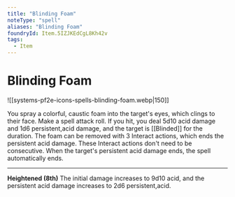 ```yaml
---
title: "Blinding Foam"
noteType: "spell"
aliases: "Blinding Foam"
foundryId: Item.5IZJKEdCgL8Kh42v
tags:
  - Item
---
```


# Blinding Foam
![[systems-pf2e-icons-spells-blinding-foam.webp|150]]

You spray a colorful, caustic foam into the target's eyes, which clings to their face. Make a spell attack roll. If you hit, you deal 5d10 acid damage and 1d6 persistent,acid damage, and the target is [[Blinded]] for the duration. The foam can be removed with 3 Interact actions, which ends the persistent acid damage. These Interact actions don't need to be consecutive. When the target's persistent acid damage ends, the spell automatically ends.

* * *

**Heightened (8th)** The initial damage increases to 9d10 acid, and the persistent acid damage increases to 2d6 persistent,acid.
